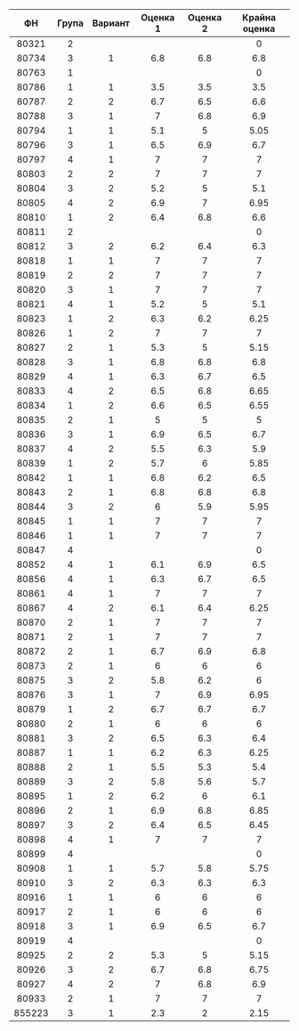|   ФН   | Група | Вариант | Оценка 1 | Оценка 2 | Крайна оценка |
|:------:|:-----:|:-------:|:--------:|:--------:|:-------------:|
|  80321 |   2   |         |          |          |       0       |
|  80734 |   3   |    1    |    6.8   |    6.8   |      6.8      |
|  80763 |   1   |         |          |          |       0       |
|  80786 |   1   |    1    |    3.5   |    3.5   |      3.5      |
|  80787 |   2   |    2    |    6.7   |    6.5   |      6.6      |
|  80788 |   3   |    1    |     7    |    6.8   |      6.9      |
|  80794 |   1   |    1    |    5.1   |     5    |      5.05     |
|  80796 |   3   |    1    |    6.5   |    6.9   |      6.7      |
|  80797 |   4   |    1    |     7    |     7    |       7       |
|  80803 |   2   |    2    |     7    |     7    |       7       |
|  80804 |   3   |    2    |    5.2   |     5    |      5.1      |
|  80805 |   4   |    2    |    6.9   |     7    |      6.95     |
|  80810 |   1   |    2    |    6.4   |    6.8   |      6.6      |
|  80811 |   2   |         |          |          |       0       |
|  80812 |   3   |    2    |    6.2   |    6.4   |      6.3      |
|  80818 |   1   |    1    |     7    |     7    |       7       |
|  80819 |   2   |    2    |     7    |     7    |       7       |
|  80820 |   3   |    1    |     7    |     7    |       7       |
|  80821 |   4   |    1    |    5.2   |     5    |      5.1      |
|  80823 |   1   |    2    |    6.3   |    6.2   |      6.25     |
|  80826 |   1   |    2    |     7    |     7    |       7       |
|  80827 |   2   |    1    |    5.3   |     5    |      5.15     |
|  80828 |   3   |    1    |    6.8   |    6.8   |      6.8      |
|  80829 |   4   |    1    |    6.3   |    6.7   |      6.5      |
|  80833 |   4   |    2    |    6.5   |    6.8   |      6.65     |
|  80834 |   1   |    2    |    6.6   |    6.5   |      6.55     |
|  80835 |   2   |    1    |     5    |     5    |       5       |
|  80836 |   3   |    1    |    6.9   |    6.5   |      6.7      |
|  80837 |   4   |    2    |    5.5   |    6.3   |      5.9      |
|  80839 |   1   |    2    |    5.7   |     6    |      5.85     |
|  80842 |   1   |    1    |    6.8   |    6.2   |      6.5      |
|  80843 |   2   |    1    |    6.8   |    6.8   |      6.8      |
|  80844 |   3   |    2    |     6    |    5.9   |      5.95     |
|  80845 |   1   |    1    |     7    |     7    |       7       |
|  80846 |   1   |    1    |     7    |     7    |       7       |
|  80847 |   4   |         |          |          |       0       |
|  80852 |   4   |    1    |    6.1   |    6.9   |      6.5      |
|  80856 |   4   |    1    |    6.3   |    6.7   |      6.5      |
|  80861 |   4   |    1    |     7    |     7    |       7       |
|  80867 |   4   |    2    |    6.1   |    6.4   |      6.25     |
|  80870 |   2   |    1    |     7    |     7    |       7       |
|  80871 |   2   |    1    |     7    |     7    |       7       |
|  80872 |   2   |    1    |    6.7   |    6.9   |      6.8      |
|  80873 |   2   |    1    |     6    |     6    |       6       |
|  80875 |   3   |    2    |    5.8   |    6.2   |       6       |
|  80876 |   3   |    1    |     7    |    6.9   |      6.95     |
|  80879 |   1   |    2    |    6.7   |    6.7   |      6.7      |
|  80880 |   2   |    1    |     6    |     6    |       6       |
|  80881 |   3   |    2    |    6.5   |    6.3   |      6.4      |
|  80887 |   1   |    1    |    6.2   |    6.3   |      6.25     |
|  80888 |   2   |    1    |    5.5   |    5.3   |      5.4      |
|  80889 |   3   |    2    |    5.8   |    5.6   |      5.7      |
|  80895 |   1   |    2    |    6.2   |     6    |      6.1      |
|  80896 |   2   |    1    |    6.9   |    6.8   |      6.85     |
|  80897 |   3   |    2    |    6.4   |    6.5   |      6.45     |
|  80898 |   4   |    1    |     7    |     7    |       7       |
|  80899 |   4   |         |          |          |       0       |
|  80908 |   1   |    1    |    5.7   |    5.8   |      5.75     |
|  80910 |   3   |    2    |    6.3   |    6.3   |      6.3      |
|  80916 |   1   |    1    |     6    |     6    |       6       |
|  80917 |   2   |    1    |     6    |     6    |       6       |
|  80918 |   3   |    1    |    6.9   |    6.5   |      6.7      |
|  80919 |   4   |         |          |          |       0       |
|  80925 |   2   |    2    |    5.3   |     5    |      5.15     |
|  80926 |   3   |    2    |    6.7   |    6.8   |      6.75     |
|  80927 |   4   |    2    |     7    |    6.8   |      6.9      |
|  80933 |   2   |    1    |     7    |     7    |       7       |
| 855223 |   3   |    1    |    2.3   |     2    |      2.15     |